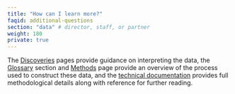```yaml
---
title: "How can I learn more?"
faqid: additional-questions
section: "data" # director, staff, or partner
weight: 180
private: true
---
```

The <a href="/discoveries/">Discoveries</a> pages provide guidance on interpreting the data, the <a href="#glossary" data-scroll-target="glossary" class="scroll-to-section">Glossary</a> section and <a href="/methods">Methods</a> page provide an overview of the process used to construct these data, and the <a href="/papers/SEDA_documentation_v30_DRAFT09212019.pdf" target="_blank">technical documentation</a> provides full methodological details along with reference for further reading.



